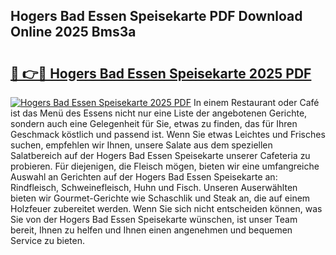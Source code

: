 ## Hogers Bad Essen Speisekarte PDF Download Online 2025 Bms3a

# <h2><a href="http://gcddlii.nevu.top/?p=Hogers+Bad+Essen+Speisekarte">🔗 👉🔴 Hogers Bad Essen Speisekarte 2025 PDF</a></h2>

[![Hogers Bad Essen Speisekarte 2025 PDF](https://i.imgur.com/dBaPXMq.png)](http://gcddlii.nevu.top/?p=Hogers+Bad+Essen+Speisekarte)
In einem Restaurant oder Café ist das Menü des Essens nicht nur eine Liste der angebotenen Gerichte, sondern auch eine Gelegenheit für Sie, etwas zu finden, das für Ihren Geschmack köstlich und passend ist. Wenn Sie etwas Leichtes und Frisches suchen, empfehlen wir Ihnen, unsere Salate aus dem speziellen Salatbereich auf der Hogers Bad Essen Speisekarte unserer Cafeteria zu probieren. Für diejenigen, die Fleisch mögen, bieten wir eine umfangreiche Auswahl an Gerichten auf der Hogers Bad Essen Speisekarte an: Rindfleisch, Schweinefleisch, Huhn und Fisch. Unseren Auserwählten bieten wir Gourmet-Gerichte wie Schaschlik und Steak an, die auf einem Holzfeuer zubereitet werden. Wenn Sie sich nicht entscheiden können, was Sie von der Hogers Bad Essen Speisekarte wünschen, ist unser Team bereit, Ihnen zu helfen und Ihnen einen angenehmen und bequemen Service zu bieten.

